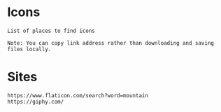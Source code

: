 # Icons

    List of places to find icons
    
    Note: You can copy link address rather than downloading and saving files locally.
    
# Sites

    https://www.flaticon.com/search?word=mountain
    https://giphy.com/